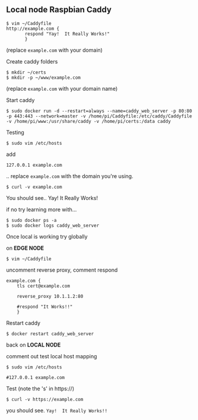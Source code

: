 ## Local node Raspbian Caddy

```
$ vim ~/Caddyfile
http://example.com {
       respond "Yay!  It Really Works!"
       }
```
(replace `example.com` with your domain)

Create caddy folders
```
$ mkdir ~/certs
$ mkdir -p ~/www/example.com
```
(replace `example.com` with your domain name)

Start caddy
```
$ sudo docker run -d --restart=always --name=caddy_web_server -p 80:80 -p 443:443 --network=master -v /home/pi/Caddyfile:/etc/caddy/Caddyfile -v /home/pi/www:/usr/share/caddy -v /home/pi/certs:/data caddy
```

Testing
```
$ sudo vim /etc/hosts
```
add
```
127.0.0.1 example.com
```
.. replace  `example.com` with the domain you're using.

```
$ curl -v example.com
```
You should see.. Yay!  It Really Works! 

if no try learning more with...
```
$ sudo docker ps -a
$ sudo docker logs caddy_web_server
```

Once local is working try globally

on **EDGE NODE**
```
$ vim ~/Caddyfile
```
uncomment reverse proxy, comment respond
```
example.com {
	tls cert@example.com
	
	reverse_proxy 10.1.1.2:80
	
	#respond "It Works!!"
	}
```

Restart caddy
```
$ docker restart caddy_web_server
```

back on **LOCAL NODE**

comment out test local host mapping
```
$ sudo vim /etc/hosts
```
```
#127.0.0.1 example.com
```


Test (note the 's' in https://)
```
$ curl -v https://example.com
```
you should see.
`Yay!  It Really Works!!`

